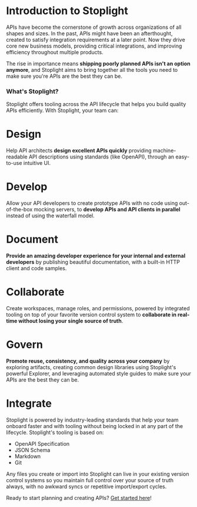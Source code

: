 # Introduction to Stoplight 

APIs have become the cornerstone of growth across organizations of all shapes and sizes. In the past, APIs might have been an afterthought, created to satisfy integration requirements at a later point. Now they drive core new business models, providing critical integrations, and improving efficiency throughout multiple products.

The rise in importance means **shipping poorly planned APIs isn't an option anymore**, and Stoplight aims to bring together all the tools you need to make sure you're APIs are the best they can be.
		
### What's Stoplight?

Stoplight offers tooling across the API lifecycle that helps you build quality APIs efficiently. With Stoplight, your team can:

<!--
type: tab
title: Design
-->

# <i class="fas fa-magic"> </i> Design

Help API architects **design excellent APIs quickly** providing machine-readable API descriptions using standards (like OpenAPI), through an easy-to-use intuitive UI.

<!--
type: tab
title: Develop
-->

# <i class="fas fa-laptop-code"> </i> Develop

Allow your API developers to create prototype APIs with no code using out-of-the-box mocking servers, to **develop APIs and API clients in parallel** instead of using the waterfall model.

<!--
type: tab
title: Document
-->

# <i class="fad fa-book"> </i> Document

**Provide an amazing developer experience for your internal and external developers** by publishing beautiful documentation, with a built-in HTTP client and code samples.

<!--
type: tab
title: Collaborate
-->

# <i class="fas fa-users-class"> </i> Collaborate

Create workspaces, manage roles, and permissions, powered by integrated tooling on top of your favorite version control system to **collaborate in real-time without losing your single source of truth**.

<!--
type: tab
title: Govern
-->

# <i class="fas fa-crown"> </i> Govern

**Promote reuse, consistency, and quality across your company** by exploring artifacts, creating common design libraries using Stoplight's powerful Explorer, and leveraging automated style guides to make sure your APIs are the best they can be.

<!--
type: tab
title: Integrate
-->

# <i class="fas fa-sitemap"> </i> Integrate 

Stoplight is powered by industry-leading standards that help your team onboard faster and with tooling without being locked in at any part of the lifecycle. Stoplight's tooling is based on:
		
  * OpenAPI Specification
  * JSON Schema
  * Markdown
  * Git

<!-- type: tab-end -->

<!-- theme: info -->

Any files you create or import into Stoplight can live in your existing version control systems so you maintain full control over your source of truth always, with no awkward syncs or repetitive import/export cycles.

Ready to start planning and creating APIs? [Get started here](2.-workspaces/a.creating-a-workspace.md)!
